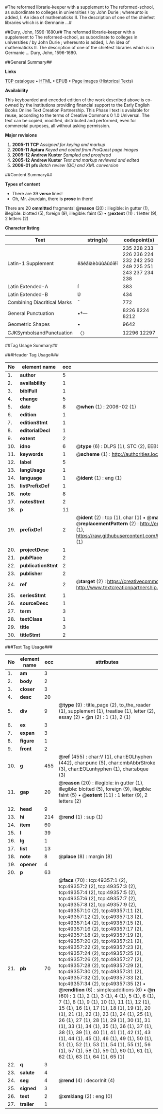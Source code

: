 #The reformed librarie-keeper with a supplement to The reformed-school, as subordinate to colleges in universities / by John Durie ; whereunto is added, I. An idea of mathematicks II. The description of one of the chiefest libraries which is in Germanie ...#

##Dury, John, 1596-1680.##
The reformed librarie-keeper with a supplement to The reformed-school, as subordinate to colleges in universities / by John Durie ; whereunto is added, I. An idea of mathematicks II. The description of one of the chiefest libraries which is in Germanie ...
Dury, John, 1596-1680.

##General Summary##

**Links**

[TCP catalogue](http://www.ota.ox.ac.uk/tcp/)  • 
[HTML](http://tei.it.ox.ac.uk/tcp/Texts-HTML/free/A37/A37083.html)  • 
[EPUB](http://tei.it.ox.ac.uk/tcp/Texts-EPUB/free/A37/A37083.epub) • 
[Page images (Historical Texts)](https://data.historicaltexts.jisc.ac.uk/view?pubId=eebo-11799763e&pageId=eebo-11799763e-49357-1)

**Availability**

This keyboarded and encoded edition of the
	       work described above is co-owned by the institutions
	       providing financial support to the Early English Books
	       Online Text Creation Partnership. This Phase I text is
	       available for reuse, according to the terms of Creative
	       Commons 0 1.0 Universal. The text can be copied,
	       modified, distributed and performed, even for
	       commercial purposes, all without asking permission.

**Major revisions**

1. __2005-11__ __TCP__ *Assigned for keying and markup*
1. __2005-11__ __Aptara__ *Keyed and coded from ProQuest page images*
1. __2005-12__ __Andrew Kuster__ *Sampled and proofread*
1. __2005-12__ __Andrew Kuster__ *Text and markup reviewed and edited*
1. __2006-01__ __pfs__ *Batch review (QC) and XML conversion*

##Content Summary##

**Types of content**

  * There are 39 **verse** lines!
  * Oh, Mr. Jourdain, there is **prose** in there!

There are 20 **ommitted** fragments! 
 @__reason__ (20) : illegible: in gutter (1), illegible: blotted (5), foreign (9), illegible: faint (5)  •  @__extent__ (11) : 1 letter (9), 2 letters (2)

**Character listing**


|Text|string(s)|codepoint(s)|
|---|---|---|
|Latin-1 Supplement|ëäéâìàèòúùáûóíêî|235 228 233 226 236 224 232 242 250 249 225 251 243 237 234 238|
|Latin Extended-A|ſ|383|
|Latin Extended-B|Ʋ|434|
|Combining             Diacritical Marks|̄|772|
|General Punctuation|•†—|8226 8224 8212|
|Geometric Shapes|▪|9642|
|CJKSymbolsandPunctuation|〈〉|12296 12297|

##Tag Usage Summary##

###Header Tag Usage###

|No|element name|occ|attributes|
|---|---|---|---|
|1.|__author__|5||
|2.|__availability__|1||
|3.|__biblFull__|1||
|4.|__change__|5||
|5.|__date__|8| @__when__ (1) : 2006-02 (1)|
|6.|__edition__|1||
|7.|__editionStmt__|1||
|8.|__editorialDecl__|1||
|9.|__extent__|2||
|10.|__idno__|6| @__type__ (6) : DLPS (1), STC (2), EEBO-CITATION (1), OCLC (1), VID (1)|
|11.|__keywords__|1| @__scheme__ (1) : http://authorities.loc.gov/ (1)|
|12.|__label__|5||
|13.|__langUsage__|1||
|14.|__language__|1| @__ident__ (1) : eng (1)|
|15.|__listPrefixDef__|1||
|16.|__note__|8||
|17.|__notesStmt__|2||
|18.|__p__|11||
|19.|__prefixDef__|2| @__ident__ (2) : tcp (1), char (1)  •  @__matchPattern__ (2) : ([0-9\-]+):([0-9IVX]+) (1), (.+) (1)  •  @__replacementPattern__ (2) : http://eebo.chadwyck.com/downloadtiff?vid=$1&page=$2 (1), https://raw.githubusercontent.com/textcreationpartnership/Texts/master/tcpchars.xml#$1 (1)|
|20.|__projectDesc__|1||
|21.|__pubPlace__|2||
|22.|__publicationStmt__|2||
|23.|__publisher__|2||
|24.|__ref__|2| @__target__ (2) : https://creativecommons.org/publicdomain/zero/1.0/ (1), http://www.textcreationpartnership.org/docs/. (1)|
|25.|__seriesStmt__|1||
|26.|__sourceDesc__|1||
|27.|__term__|3||
|28.|__textClass__|1||
|29.|__title__|3||
|30.|__titleStmt__|2||


###Text Tag Usage###

|No|element name|occ|attributes|
|---|---|---|---|
|1.|__am__|3||
|2.|__body__|2||
|3.|__closer__|3||
|4.|__desc__|20||
|5.|__div__|9| @__type__ (9) : title_page (2), to_the_reader (1), supplement (1), treatise (1), letter (2), essay (2)  •  @__n__ (2) : 1 (1), 2 (1)|
|6.|__ex__|3||
|7.|__expan__|3||
|8.|__figure__|1||
|9.|__front__|2||
|10.|__g__|455| @__ref__ (455) : char:V (1), char:EOLhyphen (442), char:punc (5), char:cmbAbbrStroke (3), char:EOLunhyphen (1), char:abque (3)|
|11.|__gap__|20| @__reason__ (20) : illegible: in gutter (1), illegible: blotted (5), foreign (9), illegible: faint (5)  •  @__extent__ (11) : 1 letter (9), 2 letters (2)|
|12.|__head__|9||
|13.|__hi__|214| @__rend__ (1) : sup (1)|
|14.|__item__|60||
|15.|__l__|39||
|16.|__lg__|1||
|17.|__list__|13||
|18.|__note__|8| @__place__ (8) : margin (8)|
|19.|__opener__|4||
|20.|__p__|63||
|21.|__pb__|70| @__facs__ (70) : tcp:49357:1 (2), tcp:49357:2 (2), tcp:49357:3 (2), tcp:49357:4 (2), tcp:49357:5 (2), tcp:49357:6 (2), tcp:49357:7 (2), tcp:49357:8 (2), tcp:49357:9 (2), tcp:49357:10 (2), tcp:49357:11 (2), tcp:49357:12 (2), tcp:49357:13 (2), tcp:49357:14 (2), tcp:49357:15 (2), tcp:49357:16 (2), tcp:49357:17 (2), tcp:49357:18 (2), tcp:49357:19 (2), tcp:49357:20 (2), tcp:49357:21 (2), tcp:49357:22 (2), tcp:49357:23 (2), tcp:49357:24 (2), tcp:49357:25 (2), tcp:49357:26 (2), tcp:49357:27 (2), tcp:49357:28 (2), tcp:49357:29 (2), tcp:49357:30 (2), tcp:49357:31 (2), tcp:49357:32 (2), tcp:49357:33 (2), tcp:49357:34 (2), tcp:49357:35 (2)  •  @__rendition__ (6) : simple:additions (6)  •  @__n__ (60) : 1 (1), 2 (1), 3 (1), 4 (1), 5 (1), 6 (1), 7 (1), 8 (1), 9 (1), 10 (1), 11 (1), 12 (1), 15 (1), 16 (1), 17 (1), 18 (1), 19 (1), 20 (1), 21 (1), 22 (1), 23 (1), 24 (1), 25 (1), 26 (1), 27 (1), 28 (1), 29 (1), 30 (1), 31 (1), 33 (1), 34 (1), 35 (1), 36 (1), 37 (1), 38 (1), 39 (1), 40 (1), 41 (1), 42 (1), 43 (1), 44 (1), 45 (1), 46 (1), 49 (1), 50 (1), 51 (1), 52 (1), 53 (1), 54 (1), 55 (1), 56 (1), 57 (1), 58 (1), 59 (1), 60 (1), 61 (1), 62 (1), 63 (1), 64 (1), 65 (1)|
|22.|__q__|3||
|23.|__salute__|4||
|24.|__seg__|4| @__rend__ (4) : decorInit (4)|
|25.|__signed__|3||
|26.|__text__|2| @__xml:lang__ (2) : eng (0)|
|27.|__trailer__|1||
